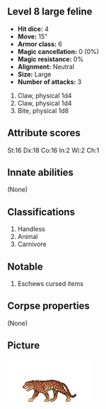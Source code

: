 ## Level 8 large feline

- **Hit dice:** 4
- **Move:** 15"
- **Armor class:** 6
- **Magic cancellation:** 0 (0%)
- **Magic resistance:** 0%
- **Alignment:** Neutral
- **Size:** Large
- **Number of attacks:** 3
1. Claw, physical 1d4
2. Claw, physical 1d4
3. Bite, physical 1d8

## Attribute scores

St:16 Dx:18 Co:16 In:2 Wi:2 Ch:1

## Innate abilities

(None)

## Classifications

1. Handless
2. Animal
3. Carnivore

## Notable

1. Eschews cursed items

## Corpse properties

(None)

## Picture

![Jaguar](https://github.com/hyvanmielenpelit/GnollHackTileSet/blob/main/Monsters/jaguar/jaguar.png?raw=true)
